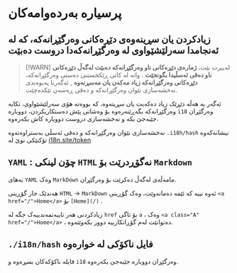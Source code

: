 # پرسیارە بەردەوامەکان

## زیادکردن یان سڕینەوەی دێڕەکانی وەرگێڕانەکە، کە لە ئەنجامدا سەرلێشێواوی لە وەرگێڕانەکەدا دروست دەبێت

> [!WARN]
> لەبیرت بێت، **ژمارەی دێڕەکانی ناو وەرگێڕانەکە دەبێت لەگەڵ دێڕەکانی ناو دەقی ئەسڵیدا بگونجێت** .
> واتە لە کاتی ڕێکخستنی دەستی وەرگێڕانەکە، **دێڕەکانی وەرگێڕانەکە زیاد مەکەن یان مەسڕنەوە** , ئەگەرنا پەیوەندی نەخشەسازی نێوان وەرگێڕانەکە و دەقی ڕەسەن تێکدەچێت.

ئەگەر بە هەڵە دێڕێک زیاد دەکەیت یان سڕیتەوە، کە بووەتە هۆی سەرلێشێواوی، تکایە وەرگێڕانەکە بگەڕێنەرەوە بۆ وەشانی پێش دەستکاریکردن، دووبارە `i18` وەرگێڕان جێبەجێ بکە و نەخشەسازی دروست دووبارە کاش بکەرەوە.

نەخشەسازی نێوان وەرگێڕانەکە و دەقی ئەسڵی بەستراوەتەوە `.i18h/hash` نیشانەکەوە تۆکنێکی نوێ لە [i18n.site/token](//i18n.site/token)

## `YAML` : چۆن لینکی `HTML` نەگۆڕدرێت بۆ `Markdown`

بەهای `YAML` وەک `MarkDown` مامەڵەی لەگەڵ دەکرێت بۆ وەرگێڕان.

هەندێک جار گۆڕینی `HTML` → `MarkDown` ئەوە نییە کە ئێمە دەمانەوێت، وەک گۆڕینی `<a href="/">Home</a>` بۆ `[Home](/)` .

زیادکردنی هەر تایبەتمەندییەک جگە لە `href` بۆ تاگی `a` ، وەک `<a class="A" href="/">Home</a>` ، دەتوانێت لەم گۆڕانکارییە دوور بکەوێتەوە.

## `./i18n/hash` فایل ناکۆکی لە خوارەوە

فایلە ناکۆکەکان بسڕەوە و `i18` وەرگێڕان دووبارە جێبەجێ بکەرەوە.